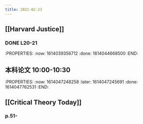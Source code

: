 ```yaml
---
title: 2021-02-23
---
```


## [[Harvard Justice]]
### DONE L20-21
:PROPERTIES:
:now: 1614039356712
:done: 1614044668500
:END:
## 本科论文 10:00-10:30
:PROPERTIES:
:now: 1614047248258
:later: 1614047245691
:done: 1614047762531
:END:
## [[Critical Theory Today]]
### p.51-
